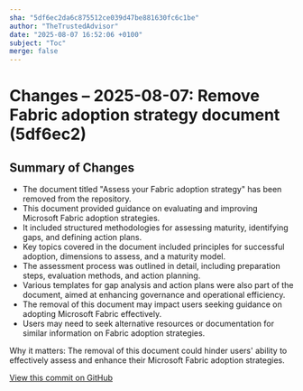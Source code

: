 ```yaml
---
sha: "5df6ec2da6c875512ce039d47be881630fc6c1be"
author: "TheTrustedAdvisor"
date: "2025-08-07 16:52:06 +0100"
subject: "Toc"
merge: false
---
```


# Changes – 2025-08-07: Remove Fabric adoption strategy document (5df6ec2)

## Summary of Changes

- The document titled "Assess your Fabric adoption strategy" has been removed from the repository.
- This document provided guidance on evaluating and improving Microsoft Fabric adoption strategies.
- It included structured methodologies for assessing maturity, identifying gaps, and defining action plans.
- Key topics covered in the document included principles for successful adoption, dimensions to assess, and a maturity model.
- The assessment process was outlined in detail, including preparation steps, evaluation methods, and action planning.
- Various templates for gap analysis and action plans were also part of the document, aimed at enhancing governance and operational efficiency.
- The removal of this document may impact users seeking guidance on adopting Microsoft Fabric effectively.
- Users may need to seek alternative resources or documentation for similar information on Fabric adoption strategies.

Why it matters: The removal of this document could hinder users' ability to effectively assess and enhance their Microsoft Fabric adoption strategies.

[View this commit on GitHub](https://github.com/TheTrustedAdvisor/FabricAdoptionFramework/commit/5df6ec2da6c875512ce039d47be881630fc6c1be)
